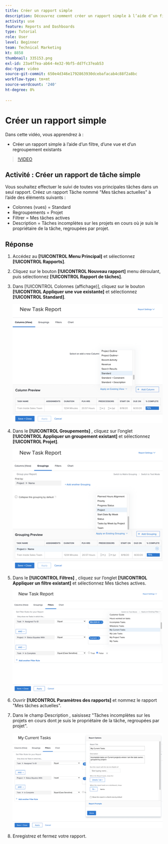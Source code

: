 ```yaml
---
title: Créer un rapport simple
description: Découvrez comment créer un rapport simple à l’aide d’un filtre, d’une vue et d’un regroupement existants dans Workfront.
activity: use
feature: Reports and Dashboards
type: Tutorial
role: User
level: Beginner
team: Technical Marketing
kt: 8858
thumbnail: 335153.png
exl-id: 23a4f7ea-ab64-4e32-9bf5-dd7fc37eab53
doc-type: video
source-git-commit: 650e4d346e1792863930dcebafacab4c88f2a8bc
workflow-type: tm+mt
source-wordcount: '240'
ht-degree: 0%

---
```


# Créer un rapport simple

Dans cette vidéo, vous apprendrez à :

* Créer un rapport simple à l’aide d’un filtre, d’une vue et d’un regroupement existants

>[!VIDEO](https://video.tv.adobe.com/v/335153/?quality=12&learn=on)

## Activité : Créer un rapport de tâche simple

Vous souhaitez effectuer le suivi de toutes vos principales tâches dans un seul rapport. Créez un rapport Tâche nommé &quot;Mes tâches actuelles&quot; à l’aide des éléments suivants :

* Colonnes (vues) = Standard
* Regroupements = Projet
* Filtrer = Mes tâches actives
* Description = Tâches incomplètes sur les projets en cours où je suis le propriétaire de la tâche, regroupées par projet.

## Réponse

1. Accédez au **[!UICONTROL Menu Principal]** et sélectionnez **[!UICONTROL Rapports]**.
1. Cliquez sur le bouton **[!UICONTROL Nouveau rapport]** menu déroulant, puis sélectionnez **[!UICONTROL Rapport de tâches]**.
1. Dans [!UICONTROL Colonnes (affichage)], cliquez sur le bouton **[!UICONTROL Appliquer une vue existante]** et sélectionnez **[!UICONTROL Standard]**.

   ![Image de l’écran de création de colonnes dans un rapport de tâche](assets/simple-task-report-columns.png)

1. Dans le **[!UICONTROL Groupements]** , cliquez sur l’onglet **[!UICONTROL Appliquer un groupement existant]** et sélectionnez **[!UICONTROL Projet]**.

   ![Image de l’écran de création de groupements dans un rapport de tâche](assets/simple-task-report-groupings.png)

1. Dans le **[!UICONTROL Filtres]** , cliquez sur l’onglet **[!UICONTROL Appliquer un filtre existant]** et sélectionnez Mes tâches actives.

   ![Image de l’écran de création de filtres dans un rapport de tâche](assets/simple-task-report-filters.png)

1. Ouvrir **[!UICONTROL Paramètres des rapports]** et nommez le rapport &quot;Mes tâches actuelles&quot;.
1. Dans le champ Description , saisissez &quot;Tâches incomplètes sur les projets en cours dont je suis le propriétaire de la tâche, regroupées par projet&quot;.

   ![Image de l’écran des paramètres du rapport dans un rapport de tâche](assets/simple-task-report-report-settings.png)

1. Enregistrez et fermez votre rapport.
